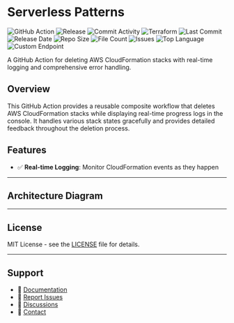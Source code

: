 # Serverless Patterns

![GitHub Action](https://img.shields.io/badge/GitHub-Action-blue?logo=github)&nbsp;![Release](https://github.com/subhamay-bhattacharyya/0607-serverless-tf/actions/workflows/release.yaml/badge.svg)&nbsp;![Commit Activity](https://img.shields.io/github/commit-activity/t/subhamay-bhattacharyya/0607-serverless-tf)&nbsp;![Terraform](https://img.shields.io/badge/AWS-Terraform-orange?logo=amazonaws)&nbsp;![Last Commit](https://img.shields.io/github/last-commit/subhamay-bhattacharyya/0607-serverless-tf)&nbsp;![Release Date](https://img.shields.io/github/release-date/subhamay-bhattacharyya/0607-serverless-tf)&nbsp;![Repo Size](https://img.shields.io/github/repo-size/subhamay-bhattacharyya/0607-serverless-tf)&nbsp;![File Count](https://img.shields.io/github/directory-file-count/subhamay-bhattacharyya/0607-serverless-tf)&nbsp;![Issues](https://img.shields.io/github/issues/subhamay-bhattacharyya/0607-serverless-tf)&nbsp;![Top Language](https://img.shields.io/github/languages/top/subhamay-bhattacharyya/0607-serverless-tf)&nbsp;![Custom Endpoint](https://img.shields.io/endpoint?url=https://gist.githubusercontent.com/bsubhamay/16616096f913be76a24c23b9216d56c3/raw/0607-serverless-tf.json?)


A GitHub Action for deleting AWS CloudFormation stacks with real-time logging and comprehensive error handling.

## Overview

This GitHub Action provides a reusable composite workflow that deletes AWS CloudFormation stacks while displaying real-time progress logs in the console. It handles various stack states gracefully and provides detailed feedback throughout the deletion process.

## Features

- ✅ **Real-time Logging**: Monitor CloudFormation events as they happen

---

## Architecture Diagram


---

## License

MIT License - see the [LICENSE](LICENSE) file for details.

---

## Support

- 📖 [Documentation](https://github.com/subhamay-bhattacharyya/0607-serverless-tf/wiki)
- 🐛 [Report Issues](https://github.com/subhamay-bhattacharyya/0607-serverless-tf/issues)
- 💬 [Discussions](https://github.com/subhamay-bhattacharyya/0607-serverless-tf/discussions)
- 📧 [Contact](mailto:support@subhamay.aws@gmail.com)